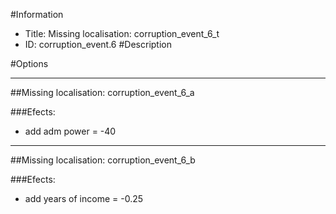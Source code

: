 #Information
 - Title: Missing localisation: corruption_event_6_t
 - ID: corruption_event.6
#Description

#Options

___
##Missing localisation: corruption_event_6_a

###Efects:<ul><li>add adm power = -40</li></ul>

___
##Missing localisation: corruption_event_6_b

###Efects:<ul><li>add years of income = -0.25</li></ul>
